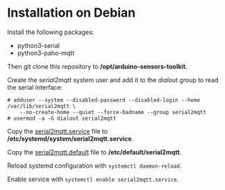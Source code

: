 # Installation on Debian

Install the following packages:
- python3-serial
- python3-paho-mqtt

Then git clone this repository to **/opt/arduino-sensors-toolkit**.

Create the *serial2mqtt* system user and add it to the *dialout* group to read the serial interface:
```
# adduser --system --disabled-password --disabled-login --home /var/lib/serial2mqtt \
    --no-create-home --quiet --force-badname --group serial2mqtt
# usermod -a -G dialout serial2mqtt
```

Copy the [serial2mqtt.service](serial2mqtt.service) file to **/etc/systemd/system/serial2mqtt.service**.

Copy the [serial2mqtt.default](serial2mqtt.default) file to **/etc/default/serial2mqtt**.

Reload systemd configuration with `systemctl daemon-reload`.

Enable service with `systemctl enable serial2mqtt.service`.
